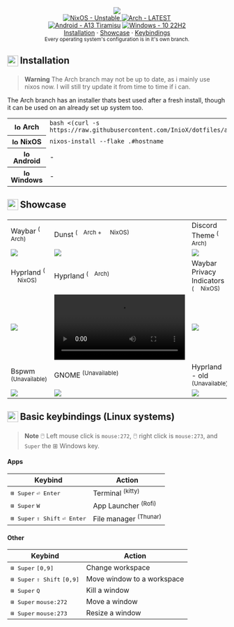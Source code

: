 <div align="center">
  <img src="https://socialify.git.ci/iniox/dotfiles/image?description=1&language=1&name=1&owner=1&theme=Dark">
</div>

<div align="center">
  <a href="https://github.com/InioX/dotfiles/tree/nixos"><img src="https://img.shields.io/badge/NixOS-Unstable-ffffff?style=for-the-badge&logo=NixOS&logoColor=white" alt="NixOS - Unstable">
  <a href="https://github.com/InioX/dotfiles/tree/arch/"><img src="https://img.shields.io/badge/Arch-LATEST-ffffff?style=for-the-badge&logo=Arch+Linux&logoColor=white" alt="Arch - LATEST"></a><br>
<a href="https://github.com/InioX/dotfiles/tree/android"><img src="https://img.shields.io/badge/Android-13%20Tiramisu-ffffff?style=for-the-badge&logo=Android&logoColor=white" alt="Android - A13 Tiramisu"></a>
<a href="https://github.com/InioX/dotfiles/tree/android"><img src="https://img.shields.io/badge/Windows-10%2022H2-ffffff?style=for-the-badge&logo=Windows&logoColor=white" alt="Windows - 10 22H2"></a><br>
  <div>
    <a href="#package-installation">Installation</a>
    ·
  <a href="#-showcase">Showcase</a>
    ·
  <a href="#keyboard-basic-keybindings">Keybindings</a>
  </div>
  <div align="center">
    <sub>Every operating system's configuration is in it's own branch.</sub>
  </div>
</div>

<h2>
     <sub>
          <img  src="https://github.com/InioX/dotfiles/assets/81521595/3b3dcf24-ceee-4577-b949-a268cc1eb896"
           height="25"
           width="25">
     </sub>
     Installation
</h2>

> **Warning**
> The Arch branch may not be up to date, as i mainly use nixos now. I will still try update it from time to time if i can.

The Arch branch has an installer thats best used after a fresh install, though it can be used on an already set up system too.

<table>
  <tr>
    <th><img src="http://wiki.installgentoo.com/images/f/f9/Arch-linux-logo.png" alt="logo" width=15> Arch</th>
    <td><code>bash <(curl -s https://raw.githubusercontent.com/InioX/dotfiles/arch/install.sh)</code></td>
  </tr>
  <tr>
    <th><img src="https://camo.githubusercontent.com/33a99d1ffcc8b23014fd5f6dd6bfad0f8923d44d61bdd2aad05f010ed8d14cb4/68747470733a2f2f6e69786f732e6f72672f6c6f676f2f6e69786f732d6c6f676f2d6f6e6c792d68697265732e706e67" alt="logo" width=15> NixOS</th>
    <td><code>nixos-install --flake .#hostname</code></td>
  </tr>
 <tr>
    <th><img src="https://cdn.jsdelivr.net/gh/devicons/devicon/icons/android/android-plain.svg" alt="logo" width=15>Android</th>
    <td>-</td>
  </tr>
  </tr>
 <tr>
    <th><img src="https://cdn.jsdelivr.net/gh/devicons/devicon/icons/windows8/windows8-original.svg" alt="logo" width=15>Windows</th>
    <td>-</td>
  </tr>
</table>
      
<h2>
     <sub>
          <img  src="https://github.com/InioX/dotfiles/assets/81521595/718ef5e6-39d8-40fd-82c6-e7ac9f5327ff"
           height="25"
           width="25">
     </sub>
     Showcase
</h2>

<table>
  <tr>
    <td>Waybar <sup>(<img src="http://wiki.installgentoo.com/images/f/f9/Arch-linux-logo.png" width=10> Arch)</sup></td>
    <td>Dunst <sup>(<img src="http://wiki.installgentoo.com/images/f/f9/Arch-linux-logo.png" width=10> Arch + <img src="https://camo.githubusercontent.com/33a99d1ffcc8b23014fd5f6dd6bfad0f8923d44d61bdd2aad05f010ed8d14cb4/68747470733a2f2f6e69786f732e6f72672f6c6f676f2f6e69786f732d6c6f676f2d6f6e6c792d68697265732e706e67" width=12> NixOS)</sup></td>
    <td>Discord Theme <sup>(<img src="http://wiki.installgentoo.com/images/f/f9/Arch-linux-logo.png" width=10> Arch)</sup></td>
  </tr>
  <tr>
    <td><img src="https://media.discordapp.net/attachments/1134177615964545024/1134178054596464760/image-7.png?width=1438&height=32"></td>
    <td><img src="https://cdn.discordapp.com/attachments/1134177615964545024/1134186572493897869/image-103.png"></td>
    <td><img src="https://media.discordapp.net/attachments/1134177615964545024/1134203686747385876/Picsart_23-07-27_21-20-16-233.jpg?width=1173&height=660"></td>
  </tr>
  <tr>
    <td>Hyprland <sup>(<img src="https://camo.githubusercontent.com/33a99d1ffcc8b23014fd5f6dd6bfad0f8923d44d61bdd2aad05f010ed8d14cb4/68747470733a2f2f6e69786f732e6f72672f6c6f676f2f6e69786f732d6c6f676f2d6f6e6c792d68697265732e706e67" width=12> NixOS)</sup></td>
    <td>Hyprland <sup>(<img src="http://wiki.installgentoo.com/images/f/f9/Arch-linux-logo.png" width=10> Arch)</sup></td>
    <td>Waybar Privacy Indicators <sup>(<img src="https://camo.githubusercontent.com/33a99d1ffcc8b23014fd5f6dd6bfad0f8923d44d61bdd2aad05f010ed8d14cb4/68747470733a2f2f6e69786f732e6f72672f6c6f676f2f6e69786f732d6c6f676f2d6f6e6c792d68697265732e706e67" width=12> NixOS)</sup></td>
  </tr>
    <tr>
    <td><img src="https://user-images.githubusercontent.com/81521595/236634805-15e68f9b-44a5-4efc-b275-0eb1f6a28bd9.gif"></td>
    <td><video src="https://user-images.githubusercontent.com/81521595/202860841-1ebc1d34-9aee-41cc-b16e-d1028548deb1.mp4"></td>
    <td><img src="https://media.discordapp.net/attachments/1134177615964545024/1134178054835552306/image-9.png?width=1172&height=660"></td>
  </tr>
<tr>
    <td>Bspwm <sup>(Unavailable)</sup></td>
    <td>GNOME <sup>(Unavailable)</sup></td>
    <td>Hyprland - old <sup>(Unavailable)</sup></td>
  </tr>
    <tr>
    <td><img src="https://media.discordapp.net/attachments/1134177615964545024/1134178054235770920/image.png?width=1173&height=660"></td>
    <td><img src="https://media.discordapp.net/attachments/1134177615964545024/1134177915114885251/image-5.png?width=1172&height=660"></td>
    <td><img src="https://media.discordapp.net/attachments/1134177615964545024/1134177911885283389/4UbKh2z_1.png?width=1173&height=660"></td>
  </tr>
 </table>

<h2>
     <sub>
          <img  src="https://github.com/InioX/dotfiles/assets/81521595/79bffd6e-f4d8-4cbc-84e4-3d8b90124188"
           height="25"
           width="25">
     </sub>
     Basic keybindings (Linux systems)
</h2>

> **Note**
> 🖱️ Left mouse click is `mouse:272`, 🖱️ right click is `mouse:273`, and `Super` the ⊞ Windows key.

#### Apps

| Keybind                                                  | Action                           |
| -------------------------------------------------------- | -------------------------------- |
| <kbd>⊞ Super</kbd> <kbd>⏎ Enter</kbd>                    | Terminal <sup>(kitty)</sup>      |
| <kbd>⊞ Super</kbd> <kbd>W</kbd>                          | App Launcher <sup>(Rofi)</sup>   |
| <kbd>⊞ Super</kbd> <kbd>⇧ Shift</kbd> <kbd>⏎ Enter</kbd> | File manager <sup>(Thunar)</sup> |

#### Other

| Keybind                                                | Action                     |
| ------------------------------------------------------ | -------------------------- |
| <kbd>⊞ Super</kbd> <kbd>[0,9]</kbd>                    | Change workspace           |
| <kbd>⊞ Super</kbd> <kbd>⇧ Shift</kbd> <kbd>[0,9]</kbd> | Move window to a workspace |
| <kbd>⊞ Super</kbd> <kbd>Q</kbd>                        | Kill a window              |
| <kbd>⊞ Super</kbd> <kbd>mouse:272</kbd>                | Move a window              |
| <kbd>⊞ Super</kbd> <kbd>mouse:273</kbd>                | Resize a window            |
